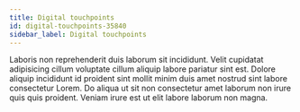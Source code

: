 ```yaml
---
title: Digital touchpoints
id: digital-touchpoints-35840
sidebar_label: Digital touchpoints
---
```


Laboris non reprehenderit duis laborum sit incididunt. Velit cupidatat adipisicing cillum voluptate cillum aliquip labore pariatur sint est. Dolore aliquip incididunt id proident sint mollit minim duis amet nostrud sint labore consectetur Lorem. Do aliqua ut sit non consectetur amet laborum non irure quis quis proident. Veniam irure est ut elit labore laborum non magna.

